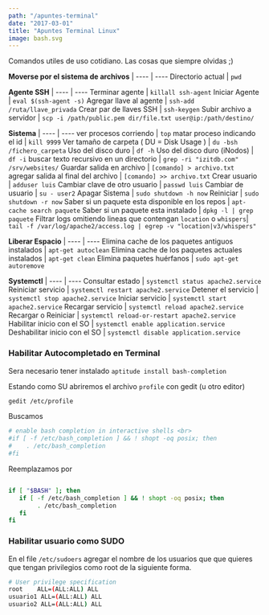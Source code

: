 ```yaml
---
path: "/apuntes-terminal"
date: "2017-03-01"
title: "Apuntes Terminal Linux"
image: bash.svg
---
```


Comandos utiles de uso cotidiano. Las cosas que siempre olvidas ;)



 **Moverse por el sistema de archivos** |
 ---- | ----
Directorio actual | `pwd`


**Agente SSH** |
 ---- | ----
Terminar agente             | `killall ssh-agent`
Iniciar Agente              | `eval $(ssh-agent -s)`
Agregar llave al agente | `ssh-add /ruta/llave_privada` 
Crear par de llaves SSH | `ssh-keygen`
Subir archivo a servidor | `scp -i /path/public.pem dir/file.txt user@ip:/path/destino/`


**Sistema** |
 ---- | ----
ver procesos corriendo                    | `top`
matar proceso indicando el id               | `kill 9999`
Ver tamaño de carpeta ( DU = Disk Usage )   | `du -bsh /fichero_carpeta`
Uso del disco duro                          | `df -h`
Uso del disco duro (iNodos)                 | `df -i`
buscar texto recursivo en un directorio     | `grep -ri "izitdb.com" /srv/websites/`
Guardar salida en archivo                   | `[comando] > archivo.txt`
agregar salida al final del archivo         | `[comando] >> archivo.txt`
Crear usuario                               | `adduser luis`
Cambiar clave de otro usuario               | `passwd luis`
Cambiar de usuario                          | `su - user2`
Apagar Sistema                              | `sudo shutdown -h now`
Reiniciar                                   | `sudo shutdown -r now`
Saber si un paquete esta disponible en los repos | `apt-cache search paquete`
Saber si un paquete esta instalado         | `dpkg -l | grep paquete`
Filtrar logs omitiendo lineas que contengan `location` o `whispers`| `tail -f /var/log/apache2/access.log | egrep -v "location|v3/whispers"`


**Liberar Espacio** |
 ---- | ----
Elimina cache de los paquetes antiguos instalados   | `apt-get autoclean`
Elimina cache de los paquetes actuales instalados   | `apt-get clean`
Elimina paquetes huérfanos                          | `sudo apt-get autoremove`

**Systemctl** |
 ---- | ----
Consultar estado                | `systemctl status apache2.service`
Reiniciar servicio              | `systemctl restart apache2.service`
Detener el servicio             | `systemctl stop apache2.service`
Iniciar servicio                | `systemctl start apache2.service`
Recargar servicio               | `systemctl reload apache2.service`
Recargar o Reiniciar            | `systemctl reload-or-restart apache2.service`
Habilitar inicio con el SO      | `systemctl enable application.service`
Deshabilitar inicio con el SO   | `systemctl disable application.service`




### Habilitar Autocompletado en Terminal

Sera necesario tener instalado
`aptitude install bash-completion`

Estando como SU abriremos el archivo `profile` con gedit (u otro editor) 

```bash
gedit /etc/profile
```

Buscamos

```bash
# enable bash completion in interactive shells <br>
#if [ -f /etc/bash_completion ] && ! shopt -oq posix; then
#    . /etc/bash_completion
#fi

```

Reemplazamos por

```bash

if [ "$BASH" ]; then
   if [ -f /etc/bash_completion ] && ! shopt -oq posix; then
        . /etc/bash_completion
   fi
fi

```

### Habilitar usuario como SUDO

En el file `/etc/sudoers` agregar el nombre de los usuarios que que quieres que tengan privilegios como root de la siguiente forma.

```bash
# User privilege specification
root	ALL=(ALL:ALL) ALL
usuario1 ALL=(ALL:ALL) ALL
usuario2 ALL=(ALL:ALL) ALL
```
